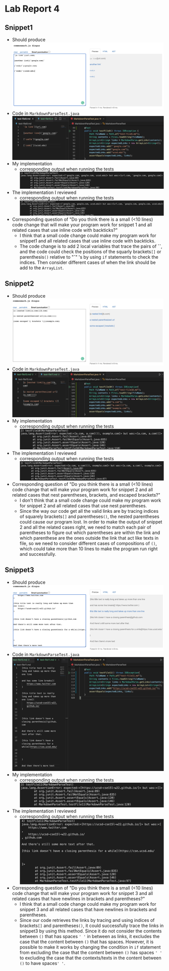 # Lab Report 4
## Snippet1
- Should produce 
![right1](Image/snippet1-should.png)
- Code in `MarkdownParseTest.java` 
![code1](Image/snippet1-code.png)
- My implementation
    - corresponding output when running the tests 
    ![output1](Image/snippet1-fail.png)
- The implementation I reviewed 
    - corresponding output when running the tests 
    ![review1](Image/snippet1-review-result.png)
- Corresponding question of "Do you think there is a small (<10 lines) code change that will make your program work for snippet 1 and all related cases that use inline code with backticks?" 
    - I think that a small code change could make my program work for snippet1 and all related cases that use inline code with backticks. 
    - The code change is to add 2 local variables that trace the pairs of __\`\`__, and the code could check the positions of the squarly brackets`[]` or parenthesis`()` relative to "__\`__" 's by using `if` statements to check the indices. Then consider different cases of when the link should be add to the `ArrayList`. 
## Snippet2 
- Should produce 
![right2](Image/snippet2-should.png)
- Code in `MarkdownParseTest.java` 
![code2](Image/snippet2-code.png)
- My implementation
    - corresponding output when running the tests 
    ![output2](Image/snippet2-fail.png)
- The implementation I reviewed 
    - corresponding output when running the tests 
    ![review2](Image/snippet2-review-result.png)
- Corresponding question of "Do you think there is a small (<10 lines) code change that will make your program work for snippet 2 and all related cases that nest parentheses, brackets, and escaped brackets?" 
    - I don't think that a small code change could make my program work for snippet 2 and all related cases that use nest parentheses.
    - Since the way our code get all the valid links are by tracing indices of squarely brackets`[]` and parentheses`()`, the nested parentheses could cause our program lost. In order to make the output of snippet 2 and all the related cases right, we need to match each pair of parentheses to figure out which parentheses are within the link and which parenthese are the ones outside the link that act like texts in file, so we need to consider different cases of compositions of `()`, which could take more than 10 lines to make the program run right and successfully. 
## Snippet3 
- Should produce 
![right3](Image/snippet3-should.png)
- Code in `MarkdownParseTest.java` 
![code3](Image/snippet3-code.png)
- My implementation
    - corresponding output when running the tests 
    ![output3](Image/snippet3-fail.png)
- The implementation I reviewed 
    - corresponding output when running the tests 
    ![review3](Image/snippet3-review-result.png)
- Corresponding question of "Do you think there is a small (<10 lines) code change that will make your program work for snippet 3 and all related cases that have newlines in brackets and parentheses?" 
    - I think that a small code change could make my program work for snippet 3 and all related cases that have newlines in brackets and parentheses.
    - Since our code retrieves the links by tracing and using indices of brackets`[]` and parentheses`()`, it could successfully trace the links in snippet3 by using this method. Since it do not consider the contents between `()` that has spaces `' '` in between as links, it  excludes the case that the content between `()` that has spaces. However, it is possible to make it works by changing the condition in `if` statement from excluding the case that the content between `()` has spaces `' '` to excluding the case that the contexts/texts in the content between `()` to have spaces`' '`. 
